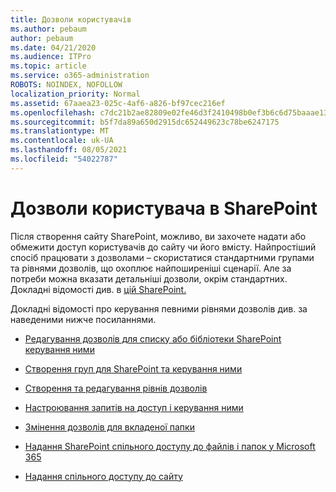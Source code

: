 ```yaml
---
title: Дозволи користувачів
ms.author: pebaum
author: pebaum
ms.date: 04/21/2020
ms.audience: ITPro
ms.topic: article
ms.service: o365-administration
ROBOTS: NOINDEX, NOFOLLOW
localization_priority: Normal
ms.assetid: 67aaea23-025c-4af6-a826-bf97cec216ef
ms.openlocfilehash: c7dc21b2ae82809e02fe46d3f2410498b0ef3b6c6d75baaae1361b29a4d387d6
ms.sourcegitcommit: b5f7da89a650d2915dc652449623c78be6247175
ms.translationtype: MT
ms.contentlocale: uk-UA
ms.lasthandoff: 08/05/2021
ms.locfileid: "54022787"
---
```

# <a name="user-permissions-in-sharepoint"></a>Дозволи користувача в SharePoint

Після створення сайту SharePoint, можливо, ви захочете надати або обмежити доступ користувачів до сайту чи його вмісту. Найпростіший спосіб працювати з дозволами – скористатися стандартними групами та рівнями дозволів, що охоплює найпоширеніші сценарії. [](https://docs.microsoft.com/sharepoint/default-sharepoint-groups) Але за потреби можна вказати детальніші дозволи, окрім стандартних. Докладні відомості див. в [цій SharePoint.](https://docs.microsoft.com/sharepoint/understanding-permission-levels)

Докладні відомості про керування певними рівнями дозволів див. за наведеними нижче посиланнями.

- [Редагування дозволів для списку або бібліотеки SharePoint керування ними](https://support.office.com/article/customize-permissions-for-a-sharepoint-list-or-library-02d770f3-59eb-4910-a608-5f84cc297782)

- [Створення груп для SharePoint та керування ними](https://docs.microsoft.com/sharepoint/customize-sharepoint-site-permissions)

- [Створення та редагування рівнів дозволів](https://docs.microsoft.com/sharepoint/how-to-create-and-edit-permission-levels)

- [Настроювання запитів на доступ і керування ними](https://support.office.com/article/set-up-and-manage-access-requests-94b26e0b-2822-49d4-929a-8455698654b3)

- [Змінення дозволів для вкладеної папки](https://support.office.com/article/change-the-permissions-on-a-subfolder-5427bd7c-f20a-4f75-8cf2-5359dd45a1a6)

- [Надання SharePoint спільного доступу до файлів і папок у Microsoft 365](https://support.office.com/article/share-sharepoint-files-or-folders-1fe37332-0f9a-4719-970e-d2578da4941c)

- [Надання спільного доступу до сайту](https://support.office.com/article/share-a-site-958771a8-d041-4eb8-b51c-afea2eae3658)
